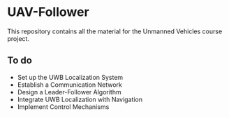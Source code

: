 # UAV-Follower
This repository contains all the material for the Unmanned Vehicles course project.

## To do
 - Set up the UWB Localization System
 - Establish a Communication Network
 - Design a Leader-Follower Algorithm
 - Integrate UWB Localization with Navigation
 - Implement Control Mechanisms 
